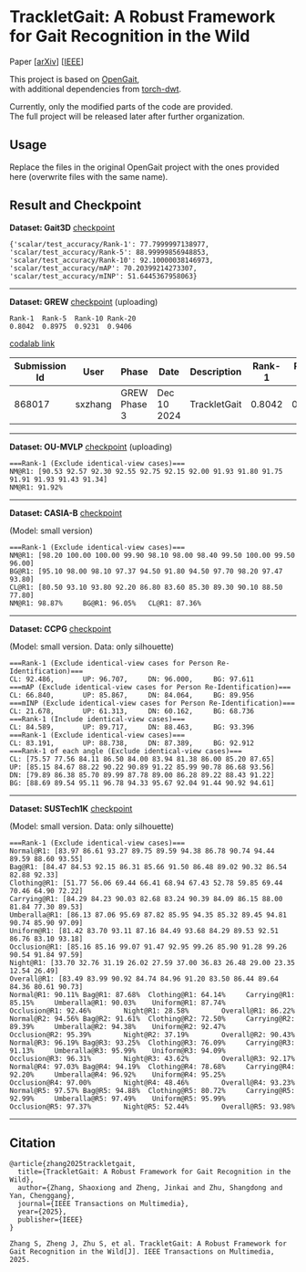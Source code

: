 # TrackletGait: A Robust Framework for Gait Recognition in the Wild

Paper [[arXiv](https://arxiv.org/pdf/2508.02143)] [[IEEE](https://ieeexplore.ieee.org/abstract/document/11154018)]

This project is based on [OpenGait](https://github.com/ShiqiYu/OpenGait),  
with additional dependencies from [torch-dwt](https://github.com/KeKsBoTer/torch-dwt).

Currently, only the modified parts of the code are provided.  
The full project will be released later after further organization.


## Usage
Replace the files in the original OpenGait project with the ones provided here (overwrite files with the same name).


## Result and Checkpoint

**Dataset: Gait3D**
[checkpoint](https://drive.google.com/file/d/18KKxCVshTKX6ewwOn2rwf815uM32kIET/view?usp=sharing)

```
{'scalar/test_accuracy/Rank-1': 77.7999997138977, 'scalar/test_accuracy/Rank-5': 88.99999856948853, 'scalar/test_accuracy/Rank-10': 92.10000038146973, 'scalar/test_accuracy/mAP': 70.20399214273307, 'scalar/test_accuracy/mINP': 51.6445367958063}
```
---

**Dataset: GREW**
[checkpoint]() (uploading)

```
Rank-1	Rank-5	Rank-10	Rank-20
0.8042	0.8975	0.9231	0.9406
```
[codalab link](https://codalab.lisn.upsaclay.fr/my/competition/submission/868017/detailed_results/)

| Submission Id | User | Phase | Date | Description | Rank-1 | Rank-5 | Rank-10 | Rank-20 | Rank-1 Distractor |
|----------------|------|--------|------|--------------|---------|---------|----------|----------|--------------------|
| 868017 | sxzhang | GREW Phase 3 | Dec 10 2024 | TrackletGait | 0.8042 | 0.8975 | 0.9231 | 0.9406 | 0.0000 |
---

**Dataset: OU-MVLP**
[checkpoint]() (uploading)
```
===Rank-1 (Exclude identical-view cases)===
NM@R1: [90.53 92.57 92.30 92.55 92.75 92.15 92.00 91.93 91.80 91.75 91.91 91.93 91.43 91.34]
NM@R1: 91.92%
```
---

**Dataset: CASIA-B**
[checkpoint](https://drive.google.com/file/d/1wMoltPohD52_Zeogmjx84VaJE5FTafSP/view?usp=sharing)

(Model: small version)
```
===Rank-1 (Exclude identical-view cases)===
NM@R1: [98.20 100.00 100.00 99.90 98.10 98.00 98.40 99.50 100.00 99.50 96.00]
BG@R1: [95.10 98.00 98.10 97.37 94.50 91.80 94.50 97.70 98.20 97.47 93.80]
CL@R1: [80.50 93.10 93.80 92.20 86.80 83.60 85.30 89.30 90.10 88.50 77.80]
NM@R1: 98.87%     BG@R1: 96.05%   CL@R1: 87.36%
```
---

**Dataset: CCPG**
[checkpoint](https://drive.google.com/file/d/1LTeBi_x18bo4LUEyT3lgRPhQdk3iO5RV/view?usp=sharing)

(Model: small version. Data: only silhouette)
```
===Rank-1 (Exclude identical-view cases for Person Re-Identification)===
CL: 92.486,       UP: 96.707,     DN: 96.000,     BG: 97.611
===mAP (Exclude identical-view cases for Person Re-Identification)===
CL: 66.840,       UP: 85.867,     DN: 84.064,     BG: 89.956
===mINP (Exclude identical-view cases for Person Re-Identification)===
CL: 21.678,       UP: 61.313,     DN: 60.162,     BG: 68.736
===Rank-1 (Include identical-view cases)===
CL: 84.589,       UP: 89.717,     DN: 88.463,     BG: 93.396
===Rank-1 (Exclude identical-view cases)===
CL: 83.191,       UP: 88.738,     DN: 87.389,     BG: 92.912
===Rank-1 of each angle (Exclude identical-view cases)===
CL: [75.57 77.56 84.11 86.50 84.00 83.94 81.38 86.00 85.20 87.65]
UP: [85.15 84.67 88.22 90.22 90.89 91.22 85.99 90.78 86.68 93.56]
DN: [79.89 86.38 85.70 89.99 87.78 89.00 86.28 89.22 88.43 91.22]
BG: [88.69 89.54 95.11 96.78 94.33 95.67 92.04 91.44 90.92 94.61]
```
---


**Dataset: SUSTech1K**
[checkpoint](https://drive.google.com/file/d/1_GxxllwDrdRODw6WVZ7YC0zAMINhJmXq/view?usp=sharing)

(Model: small version. Data: only silhouette)
```
===Rank-1 (Exclude identical-view cases)===
Normal@R1: [83.97 86.61 93.27 89.75 89.59 94.38 86.78 90.74 94.44 89.59 88.60 93.55]
Bag@R1: [84.47 84.53 92.15 86.31 85.66 91.50 86.48 89.02 90.32 86.54 82.88 92.33]
Clothing@R1: [51.77 56.06 69.44 66.41 68.94 67.43 52.78 59.85 69.44 70.46 64.90 72.22]
Carrying@R1: [84.29 84.23 90.03 82.68 83.24 90.39 84.09 86.15 88.00 81.84 77.30 89.53]
Umberalla@R1: [86.13 87.06 95.69 87.82 85.95 94.35 85.32 89.45 94.81 90.74 85.90 97.09]
Uniform@R1: [81.42 83.70 93.11 87.16 84.49 93.68 84.29 89.53 92.51 86.76 83.10 93.18]
Occlusion@R1: [85.16 85.16 99.07 91.47 92.95 99.26 85.90 91.28 99.26 90.54 91.84 97.59]
Night@R1: [33.70 32.76 31.19 26.02 27.59 37.00 36.83 26.48 29.00 23.35 12.54 26.49]
Overall@R1: [83.49 83.99 90.92 84.74 84.96 91.20 83.50 86.44 89.64 84.36 80.61 90.73]
Normal@R1: 90.11% Bag@R1: 87.68%  Clothing@R1: 64.14%     Carrying@R1: 85.15%     Umberalla@R1: 90.03%    Uniform@R1: 87.74%      Occlusion@R1: 92.46%        Night@R1: 28.58%        Overall@R1: 86.22%
Normal@R2: 94.56% Bag@R2: 91.61%  Clothing@R2: 72.50%     Carrying@R2: 89.39%     Umberalla@R2: 94.38%    Uniform@R2: 92.47%      Occlusion@R2: 95.39%        Night@R2: 37.19%        Overall@R2: 90.43%
Normal@R3: 96.19% Bag@R3: 93.25%  Clothing@R3: 76.09%     Carrying@R3: 91.13%     Umberalla@R3: 95.99%    Uniform@R3: 94.09%      Occlusion@R3: 96.31%        Night@R3: 43.62%        Overall@R3: 92.17%
Normal@R4: 97.03% Bag@R4: 94.19%  Clothing@R4: 78.68%     Carrying@R4: 92.20%     Umberalla@R4: 96.92%    Uniform@R4: 95.25%      Occlusion@R4: 97.00%        Night@R4: 48.46%        Overall@R4: 93.23%
Normal@R5: 97.57% Bag@R5: 94.88%  Clothing@R5: 80.72%     Carrying@R5: 92.99%     Umberalla@R5: 97.49%    Uniform@R5: 95.99%      Occlusion@R5: 97.37%        Night@R5: 52.44%        Overall@R5: 93.98%
```
---

## Citation

```
@article{zhang2025trackletgait,
  title={TrackletGait: A Robust Framework for Gait Recognition in the Wild},
  author={Zhang, Shaoxiong and Zheng, Jinkai and Zhu, Shangdong and Yan, Chenggang},
  journal={IEEE Transactions on Multimedia},
  year={2025},
  publisher={IEEE}
}
```

```
Zhang S, Zheng J, Zhu S, et al. TrackletGait: A Robust Framework for Gait Recognition in the Wild[J]. IEEE Transactions on Multimedia, 2025.
```
